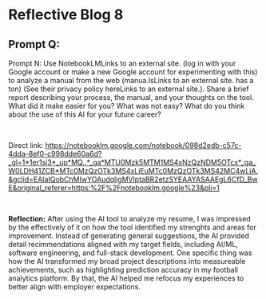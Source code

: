 # Reflective Blog 8

## Prompt Q:

Prompt N: Use NotebookLMLinks to an external site. (log in with your Google account or make a new Google account for experimenting with this) to analyze a manual from the web (manua.lsLinks to an external site. has a ton) (See their privacy policy hereLinks to an external site.). Share a brief report describing your process, the manual, and your thoughts on the tool. What did it make easier for you? What was not easy? What do you think about the use of this AI for your future career?

<br>

Direct link: https://notebooklm.google.com/notebook/098d2edb-c57c-4dda-8ef0-c998dde60a6d?_gl=1*1er1sj3*_up*MQ..*_ga*MTU0Mzk5MTM1MS4xNzQzNDM5OTcx*_ga_W0LDH41ZCB*MTc0MzQzOTk3MS4xLjEuMTc0MzQzOTk3MS42MC4wLjA.&gclid=EAIaIQobChMIwYOAudqligMVlptaBR2etzSYEAAYASAAEgL6CfD_BwE&original_referer=https:%2F%2Fnotebooklm.google%23&pli=1


<br>

**Reflection:** After using the AI tool to analyze my resume, I was impressed by the effectively of it on how the tool identified my strenghts and areas for improvement. Instead of generating general suggestions, the AI provided detail recimmendations aligned with my target fields, including AI/ML, software engineering, and full-stack development. One specific thing was how the AI transformed my broad project descriptions into measureable achievements, such as highlighting prediction accuracy in my football analytics platform. By that, the AI helped me refocus my experiences to better align with employer expectations.
